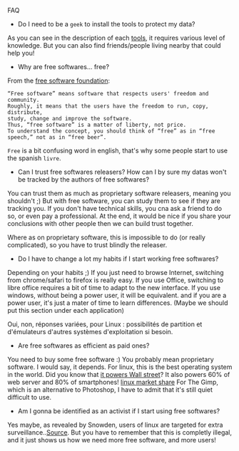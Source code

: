 FAQ

* Do I need to be a `geek` to install the tools to protect my data?

As you can see in the description of each [tools](https://github.com/pierreozoux/ihavesomethingtohi.de/blob/master/tools.md), it requires various level of knowledge.
But you can also find friends/people living nearby that could help you!

* Why are free softwares... free?

From the [free software foundation](https://www.gnu.org/philosophy/free-sw.html):

```
“Free software” means software that respects users' freedom and community.
Roughly, it means that the users have the freedom to run, copy, distribute,
study, change and improve the software.
Thus, “free software” is a matter of liberty, not price.
To understand the concept, you should think of “free” as in “free speech,” not as in “free beer”.
```

`Free` is a bit confusing word in english, that's why some people start to use the spanish `livre`.

* Can I trust free softwares releasers? How can I by sure my datas won't be tracked by the authors of free softwares?

You can trust them as much as proprietary software releasers, meaning you shouldn't ;)
But with free software, you can study them to see if they are tracking you.
If you don't have technical skills, you cna ask a friend to do so, or even pay a professional.
At the end, it would be nice if you share your conclusions with other people then we can build trust together.

Where as on proprietary software, this is impossible to do (or really complicated), so you have to trust blindly the releaser.

* Do I have to change a lot my habits if I start working free softwares?

Depending on your habits ;)
If you just need to browse Internet, switching from chrome/safari to firefox is really easy.
If you use Office, switching to libre office requires a bit of time to adapt to the new interface.
If you use windows, without being a power user, it will be equivalent. and if you are a power user, it's just a mater of time to learn differences.
(Maybe we should put this section under each application)

Oui, non, réponses variées, pour Linux : possibilités de partition et d'émulateurs d'autres systèmes d'exploitation si besoin.

* Are free softwares as efficient as paid ones?

You need to buy some free software :) You probably mean proprietary software.
I would say, it depends.
For linux, this is the best operating system in the world. Did you know that [it powers Wall street](http://news.idg.no/cw/art.cfm?id=12EFFC4E-1A64-6A71-CE351C82418B6342)?
It also powers 60% of web server and 80% of smartphones! [linux market share](http://en.wikipedia.org/wiki/Linux#Market_share_and_uptake)
For The Gimp, which is an alternative to Photoshop, I have to admit that it's still quiet difficult to use.

* Am I gonna be identified as an activist if I start using free softwares?

Yes maybe, as revealed by Snowden, users of linux are targeted for extra surveillance..[Source](http://www.linuxjournal.com/content/nsa-linux-journal-extremist-forum-and-its-readers-get-flagged-extra-surveillance).
But you have to remember that this is completly illegal, and it just shows us how we need more free software, and more users!
